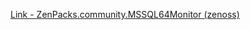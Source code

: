 [Link - ZenPacks.community.MSSQL64Monitor (zenoss)](https://github.com/zenoss/ZenPacks.community.MSSQL64Monitor)
